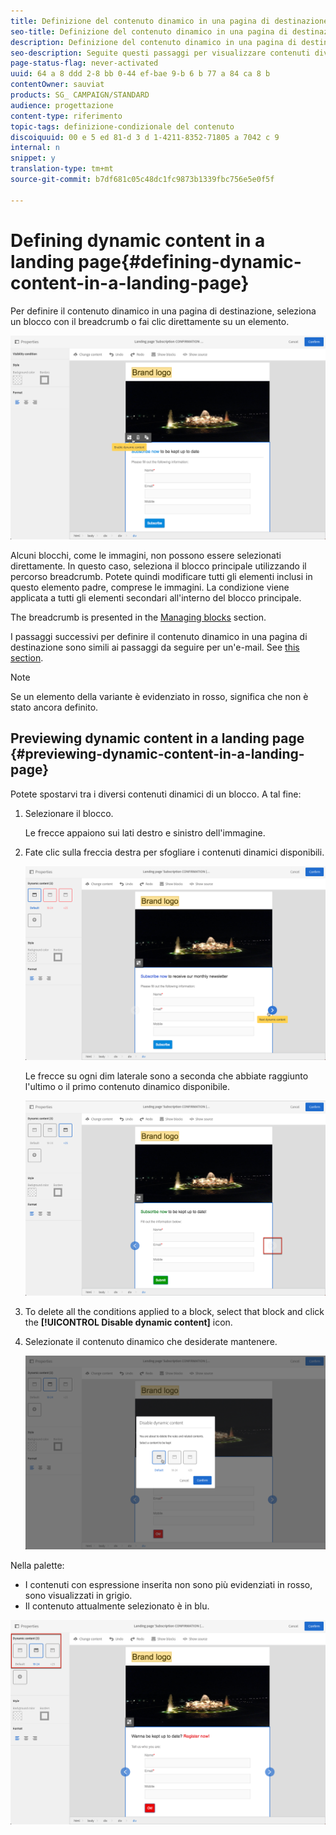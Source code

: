 ```yaml
---
title: Definizione del contenuto dinamico in una pagina di destinazione
seo-title: Definizione del contenuto dinamico in una pagina di destinazione
description: Definizione del contenuto dinamico in una pagina di destinazione
seo-description: Seguite questi passaggi per visualizzare contenuti diversi in una pagina di destinazione in base alle condizioni definite dall'editor di espressioni di Adobe Campaign.
page-status-flag: never-activated
uuid: 64 a 8 ddd 2-8 bb 0-44 ef-bae 9-b 6 b 77 a 84 ca 8 b
contentOwner: sauviat
products: SG_ CAMPAIGN/STANDARD
audience: progettazione
content-type: riferimento
topic-tags: definizione-condizionale del contenuto
discoiquuid: 00 e 5 ed 81-d 3 d 1-4211-8352-71805 a 7042 c 9
internal: n
snippet: y
translation-type: tm+mt
source-git-commit: b7df681c05c48dc1fc9873b1339fbc756e5e0f5f

---
```



# Defining dynamic content in a landing page{#defining-dynamic-content-in-a-landing-page}

Per definire il contenuto dinamico in una pagina di destinazione, seleziona un blocco con il breadcrumb o fai clic direttamente su un elemento.

![](assets/dynamic_content_lp_1.png)

Alcuni blocchi, come le immagini, non possono essere selezionati direttamente. In questo caso, seleziona il blocco principale utilizzando il percorso breadcrumb. Potete quindi modificare tutti gli elementi inclusi in questo elemento padre, comprese le immagini. La condizione viene applicata a tutti gli elementi secondari all'interno del blocco principale.

The breadcrumb is presented in the [Managing blocks](../../designing/using/managing-landing-page-structure-and-style.md) section.

I passaggi successivi per definire il contenuto dinamico in una pagina di destinazione sono simili ai passaggi da seguire per un'e-mail. See [this section](../../designing/using/defining-dynamic-content-in-an-email.md).

>[!NOTE]
>
>Se un elemento della variante è evidenziato in rosso, significa che non è stato ancora definito.

## Previewing dynamic content in a landing page {#previewing-dynamic-content-in-a-landing-page}

Potete spostarvi tra i diversi contenuti dinamici di un blocco. A tal fine:

1. Selezionare il blocco.

   Le frecce appaiono sui lati destro e sinistro dell'immagine.

1. Fate clic sulla freccia destra per sfogliare i contenuti dinamici disponibili.

   ![](assets/dynamic_content_lp_2.png)

   Le frecce su ogni dim laterale sono a seconda che abbiate raggiunto l'ultimo o il primo contenuto dinamico disponibile.

   ![](assets/dynamic_content_lp_3.png)

1. To delete all the conditions applied to a block, select that block and click the **[!UICONTROL Disable dynamic content]** icon.
1. Selezionate il contenuto dinamico che desiderate mantenere.

   ![](assets/dynamic_content_lp_5.png)

Nella palette:

* I contenuti con espressione inserita non sono più evidenziati in rosso, sono visualizzati in grigio.
* Il contenuto attualmente selezionato è in blu.

![](assets/dynamic_content_lp_4.png)

